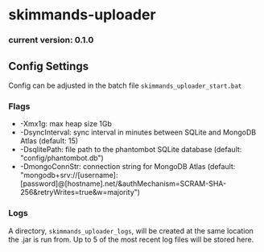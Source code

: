 # skimmands-uploader

### current version: 0.1.0

## Config Settings

Config can be adjusted in the batch file `skimmands_uploader_start.bat`

### Flags

- -Xmx1g: max heap size 1Gb
- -DsyncInterval: sync interval in minutes between SQLite and MongoDB Atlas (default: 15)
- -DsqlitePath: file path to the phantombot SQLite database (default: "config/phantombot.db")
- -DmongoConnStr: connection string for MongoDB Atlas (default: "mongodb+srv://[username]:[password]@[hostname].net/&authMechanism=SCRAM-SHA-256&retryWrites=true&w=majority")


### Logs

A directory, `skimmands_uploader_logs`, will be created at the same location the .jar is run from. Up to 5 of the most recent log files will be stored here.
